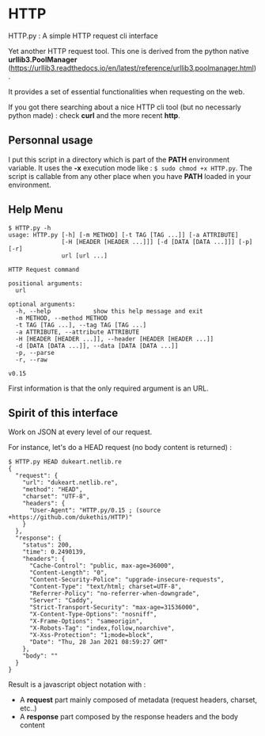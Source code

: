 # HTTP
HTTP.py : A simple HTTP request cli interface

Yet another HTTP request tool. This one is derived from the python native **urllib3.PoolManager** (https://urllib3.readthedocs.io/en/latest/reference/urllib3.poolmanager.html).

It provides a set of essential functionalities when requesting on the web.

If you got there searching about a nice HTTP cli tool (but no necessarly python made) : check **curl** and the more recent **http**.

## Personnal usage

I put this script in a directory which is part of the **PATH** environment variable. 
It uses the **-x** execution mode like : `$ sudo chmod +x HTTP.py`.
The script is callable from any other place when you have **PATH** loaded in your environment.

## Help Menu
```
$ HTTP.py -h
usage: HTTP.py [-h] [-m METHOD] [-t TAG [TAG ...]] [-a ATTRIBUTE]
               [-H [HEADER [HEADER ...]]] [-d [DATA [DATA ...]]] [-p] [-r]
               url [url ...]

HTTP Request command

positional arguments:
  url

optional arguments:
  -h, --help            show this help message and exit
  -m METHOD, --method METHOD
  -t TAG [TAG ...], --tag TAG [TAG ...]
  -a ATTRIBUTE, --attribute ATTRIBUTE
  -H [HEADER [HEADER ...]], --header [HEADER [HEADER ...]]
  -d [DATA [DATA ...]], --data [DATA [DATA ...]]
  -p, --parse
  -r, --raw

v0.15
```

First information is that the only required argument is an URL.

## Spirit of this interface

Work on JSON at every level of our request.

For instance, let's do a HEAD request (no body content is returned) : 
```
$ HTTP.py HEAD dukeart.netlib.re
{
  "request": {
    "url": "dukeart.netlib.re",
    "method": "HEAD",
    "charset": "UTF-8",
    "headers": {
      "User-Agent": "HTTP.py/0.15 ; (source +https://github.com/dukethis/HTTP)"
    }
  },
  "response": {
    "status": 200,
    "time": 0.2490139,
    "headers": {
      "Cache-Control": "public, max-age=36000",
      "Content-Length": "0",
      "Content-Security-Police": "upgrade-insecure-requests",
      "Content-Type": "text/html; charset=UTF-8",
      "Referrer-Policy": "no-referrer-when-downgrade",
      "Server": "Caddy",
      "Strict-Transport-Security": "max-age=31536000",
      "X-Content-Type-Options": "nosniff",
      "X-Frame-Options": "sameorigin",
      "X-Robots-Tag": "index,follow,noarchive",
      "X-Xss-Protection": "1;mode=block",
      "Date": "Thu, 28 Jan 2021 08:59:27 GMT"
    },
    "body": ""
  }
}

```

Result is a javascript object notation with :
  - A **request** part mainly composed of metadata (request headers, charset, etc..)
  - A **response** part composed by the response headers and the body content

